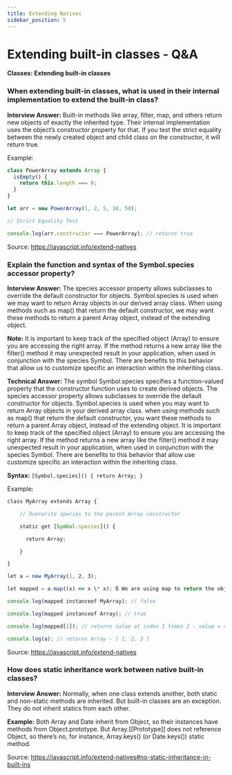 ```yaml
---
title: Extending Natives
sidebar_position: 5
---
```


# Extending built-in classes - Q&A

**Classes: Extending built-in classes**

### When extending built-in classes, what is used in their internal implementation to extend the built-in class?

**Interview Answer:** Built-in methods like array, filter, map, and others return new objects of exactly the inherited type. Their internal implementation uses the object’s constructor property for that. If you test the strict equality between the newly created object and child class on the constructor, it will return true.

Example:

```js
class PowerArray extends Array {
  isEmpty() {
    return this.length === 0;
  }
}

let arr = new PowerArray(1, 2, 5, 10, 50);

// Strict Equality Test

console.log(arr.constructor === PowerArray); // returns true
```

Source: <https://javascript.info/extend-natives>

### Explain the function and syntax of the Symbol.species accessor property?

**Interview Answer:** The species accessor property allows subclasses to override the default constructor for objects. Symbol.species is used when we may want to return Array objects in our derived array class. When using methods such as map() that return the default constructor, we may want these methods to return a parent Array object, instead of the extending object.

**Note:** It is important to keep track of the specified object (Array) to ensure you are accessing the right array. If the method returns a new array like the filter() method it may unexpected result in your application, when used in conjunction with the species Symbol. There are benefits to this behavior that allow us to customize specific an interaction within the inheriting class.

**Technical Answer:** The symbol Symbol.species specifies a function-valued property that the constructor function uses to create derived objects. The species accessor property allows subclasses to override the default constructor for objects. Symbol.species is used when you may want to return Array objects in your derived array class. when using methods such as map() that return the default constructor, you want these methods to return a parent Array object, instead of the extending object. It is important to keep track of the specified object (Array) to ensure you are accessing the right array. If the method returns a new array like the filter() method it may unexpected result in your application, when used in conjunction with the species Symbol. There are benefits to this behavior that allow use customize specific an interaction within the inheriting class.

**Syntax:** `[Symbol.species]() { return Array; }`

Example:

```js
class MyArray extends Array {

    // Overwrite species to the parent Array constructor

    static get [Symbol.species]() {

      return Array;

    }

}

let a = new MyArray(1, 2, 3);

let mapped = a.map((x) => x \* x); ß We are using map to return the object constructor

console.log(mapped instanceof MyArray); // false

console.log(mapped instanceof Array); // true

console.log(mapped[1]); // returns value at index 1 times 2 - value = 4

console.log(a); // returns Array - [ 1, 2, 3 ]
```

Source: <https://javascript.info/extend-natives>

### How does static inheritance work between native built-in classes?

**Interview Answer:** Normally, when one class extends another, both static and non-static methods are inherited. But built-in classes are an exception. They do not inherit statics from each other.

**Example:** Both Array and Date inherit from Object, so their instances have methods from Object.prototype. But Array.[[Prototype]] does not reference Object, so there’s no, for instance, Array.keys() (or Date.keys()) static method.

Source: <https://javascript.info/extend-natives#no-static-inheritance-in-built-ins>
